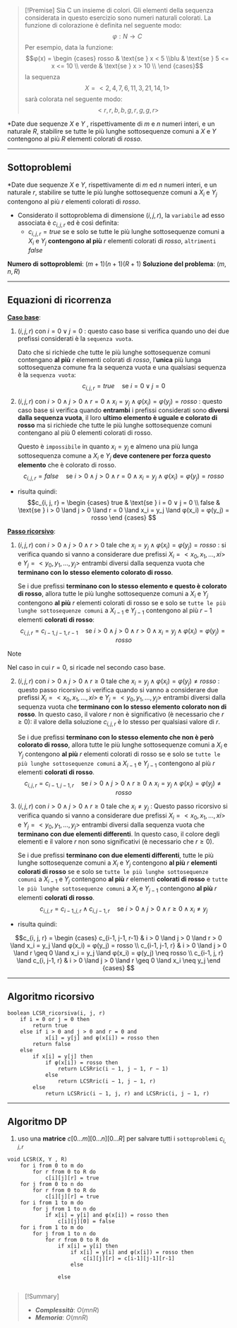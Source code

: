 >[!Premise]
>Sia C un insieme di colori. Gli elementi della sequenza considerata in questo esercizio sono numeri naturali colorati. La funzione di colorazione è definita nel seguente modo: 
>$$φ : N → C$$
>Per esempio, data la funzione:
>$$φ(x) = \begin {cases} rosso & \text{se } x < 5 \\blu & \text{se } 5 <= x <= 10 \\ verde & \text{se } x > 10 \\ \end {cases}$$
>la sequenza  
>$$X = <2, 4, 7, 6, 11, 3, 21, 14, 1>$$
>sarà colorata nel seguente modo: 
>$$<r, r, b, b, g, r, g, g, r>$$
>

*Date due sequenze $X$ e $Y$ , rispettivamente di $m$ e $n$ numeri interi, e un naturale $R$, stabilire se tutte le più lunghe sottosequenze comuni a $X$ e $Y$ contengono al più $R$ elementi colorati di $rosso$.

--- 
## Sottoproblemi

*Date due sequenze $X$ e $Y$, rispettivamente di $m$ ed $n$ numeri interi, e un naturale $r$, stabilire se tutte le più lunghe sottosequenze comuni a $X_i$ e $Y_j$ contengono al più $r$ elementi colorati di $rosso$.

- Considerato il sottoproblema di dimensione $(i, j, r)$, la `variabile` ad esso associata è $c_{i,j,r}$ ed è così definita:
	- $c_{i,j,r} = true$ se e solo se tutte le più lunghe sottosequenze comuni a $X_i$ e $Y_j$ **contengono al più** $r$ elementi colorati di $rosso$, `altrimenti` $false$

**Numero di sottoproblemi**: $(m+1)(n+1)(R+1)$
**Soluzione del problema**: $(m, n, R)$

---

## Equazioni di ricorrenza

<u>**Caso base**</u>:
1. $(i, j, r)$ con $i = 0 \lor j = 0$ : 
	questo caso base si verifica quando uno dei due prefissi considerati è la `sequenza vuota`. 
	
	Dato che si richiede che tutte le più lunghe sottosequenze comuni contengano **al più** $r$ elementi colorati di $rosso$, l’**unica** più lunga sottosequenza comune fra la sequenza vuota e una qualsiasi sequenza è la `sequenza vuota`:
$$c_{i, j, r} = true \quad\text{se } i = 0 ∨ j = 0$$
2. $(i, j, r)$ con $i > 0 \land j > 0 \land r = 0 \land x_i = y_j \land φ(x_i) = φ(y_j) = rosso$ :
	questo caso base si verifica quando **entrambi** i prefissi considerati sono **diversi dalla sequenza vuota**, il loro **ultimo elemento è uguale e colorato di rosso** ma si richiede che tutte le più lunghe sottosequenze comuni contengano al più 0 elementi colorati di rosso. 
	
	Questo è `impossibile` in quanto $x_i = y_j$ e almeno una più lunga sottosequenza comune a $X_i$ e $Y_j$ **deve contenere per forza questo elemento** che è colorato di rosso.
$$c_{i, j, r} = false \quad\text{se } i > 0 \land j > 0 \land r = 0 \land x_i = y_j \land φ(x_i) = φ(y_j) = rosso$$
- risulta quindi:
$$c_{i, j, r} = 
\begin {cases} 
true & \text{se } i = 0 ∨ j = 0 \\
false & \text{se } i > 0 \land j > 0 \land r = 0 \land x_i = y_j \land φ(x_i) = φ(y_j) = rosso
\end {cases}
$$

<u>**Passo ricorsivo**</u>: 
1. $(i, j, r)$ con $i > 0 \land j > 0 \land r > 0$ tale che $x_i = y_j \land φ(x_i) = φ(y_j) = rosso$ :
	si verifica quando si vanno a considerare due prefissi $X_i = <x_0, x_1, ..., xi>$ e $Y_j = <y_0, y_1, ..., y_j>$ entrambi diversi dalla sequenza vuota che **terminano con lo stesso elemento colorato di rosso**.
	
	Se i due prefissi **terminano con lo stesso elemento e questo è colorato di rosso**, allora tutte le più lunghe sottosequenze comuni a $X_i$ e $Y_j$ contengono **al più** $r$ elementi colorati di rosso se e solo se `tutte le più lunghe sottosequenze comuni` a $X_{i−1}$ e $Y_{j−1}$ contengono al più $r − 1$ elementi **colorati di rosso**: 
	$$c_{i, j, r} = c_{i-1, j-1, r-1} \quad\text{se } i > 0 \land j > 0 \land r > 0 \land x_i = y_j \land φ(x_i) = φ(y_j) = rosso$$
>[!Note]
>Nel caso in cui $r = 0$, si ricade nel secondo caso base.

2. $(i, j, r)$ con $i > 0 \land j > 0 \land r \geq 0$ tale che $x_i = y_j \land φ(x_i) = φ(y_j) \neq rosso$ :
	questo passo ricorsivo si verifica quando si vanno a considerare due prefissi $X_i = <x_0, x_1, ..., xi>$ e $Y_j = <y_0, y_1, ..., y_j>$ entrambi diversi dalla sequenza vuota che **terminano con lo stesso elemento colorato non di rosso**. 
	In questo caso, il valore $r$ non è significativo (è necessario che $r ≥ 0$): il valore della soluzione $c_{i,j,r}$ è lo stesso per qualsiasi valore di $r$.
	
	Se i due prefissi **terminano con lo stesso elemento che non è però colorato di rosso**, allora tutte le più lunghe sottosequenze comuni a $X_i$ e $Y_j$ contengono **al più** $r$ elementi colorati di rosso se e solo se `tutte le più lunghe sottosequenze comuni` a $X_{i−1}$ e $Y_{j−1}$ contengono al più $r$ elementi **colorati di rosso**.
	$$c_{i, j, r} = c_{i-1, j-1, r} \quad\text{se } i > 0 \land j > 0 \land r \geq 0 \land x_i = y_j \land φ(x_i) = φ(y_j) \neq rosso$$

3. $(i, j, r)$ con $i > 0 \land j > 0 \land r \geq 0$ tale che $x_i \neq y_j$ :
	Questo passo ricorsivo si verifica quando si vanno a considerare due prefissi $X_i = <x_0, x_1, ..., xi>$ e $Y_j = <y_0, y_1, ..., y_j>$ entrambi diversi dalla sequenza vuota che **terminano con due elementi differenti**. 
	In questo caso, il colore degli elementi e il valore $r$ non sono significativi (è necessario che $r ≥ 0$).
	
	Se i due prefissi **terminano con due elementi differenti**, tutte le più lunghe sottosequenze comuni a $X_i$ e $Y_j$ contengono **al più** $r$ **elementi colorati di rosso** se e solo se `tutte le più lunghe sottosequenze comuni` a $X_{i−1}$ e $Y_j$ contengono **al più** $r$ elementi **colorati di rosso** e `tutte le più lunghe sottosequenze comuni` a $X_i$ e $Y_{j−1}$ contengono **al più** $r$ elementi **colorati di rosso**.
	$$c_{i, j, r} = c_{i-1, j, r} \land c_{i, j-1, r} \quad\text{se } i > 0 \land j > 0 \land r \geq 0 \land x_i \neq y_j$$
- risulta quindi:

$$c_{i, j, r} = 
\begin {cases} 
c_{i-1, j-1, r-1} & i > 0 \land j > 0 \land r > 0 \land x_i = y_j \land φ(x_i) = φ(y_j) = rosso \\
c_{i-1, j-1, r} & i > 0 \land j > 0 \land r \geq 0 \land x_i = y_j \land φ(x_i) = φ(y_j) \neq rosso \\
c_{i-1, j, r} \land c_{i, j-1, r} & i > 0 \land j > 0 \land r \geq 0 \land x_i \neq y_j
\end {cases}
$$

---

## Algoritmo ricorsivo

``` Pseudocodice TI:"LCSR_ricorsiva" "FOLD"
boolean LCSR_ricorsiva(i, j, r) 
	if i = 0 or j = 0 then 
		return true 
	else if i > 0 and j > 0 and r = 0 and 
			x[i] = y[j] and φ(x[i]) = rosso then 
		return false 
	else
		if x[i] = y[j] then 
			if φ(x[i]) = rosso then
				return LCSRric(i − 1, j − 1, r − 1) 
			else 
				return LCSRric(i − 1, j − 1, r) 
		else 
			return LCSRric(i − 1, j, r) and LCSRric(i, j − 1, r)
```

---

## Algoritmo DP

1. uso una **matrice** $c[0...m][0...n][0...R]$ per salvare tutti i `sottoproblemi` $c_{i, j, r}$

``` Pseudocodice TI:"LCSR" "FOLD"
void LCSR(X, Y , R)
	for i from 0 to m do
		for r from 0 to R do
			c[i][j][r] = true
	for j from 0 to n do
		for r from 0 to R do
			c[i][j][r] = true
	for i from 1 to m do
		for j from 1 to n do
			if x[i] = y[i] and φ(x[i]) = rosso then
				c[i][j][0] = false
	for i from 1 to m do
		for j from 1 to n do
			for r from 0 to R do
				if x[i] = y[i] then
					if x[i] = y[i] and φ(x[i]) = rosso then
						c[i][j][r] = c[i-1][j-1][r-1]
					else
							
				else
					
```


> [!Summary]
> - ***Complessità***: $O(mnR)$
> - ***Memoria***: $O(mnR)$
